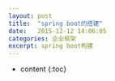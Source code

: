```yaml
---
layout: post
title:  "spring boot的搭建"
date:   2015-12-12 14:06:05
categories: 企业框架
excerpt: spring boot构建
---
```


* content
{:toc}

